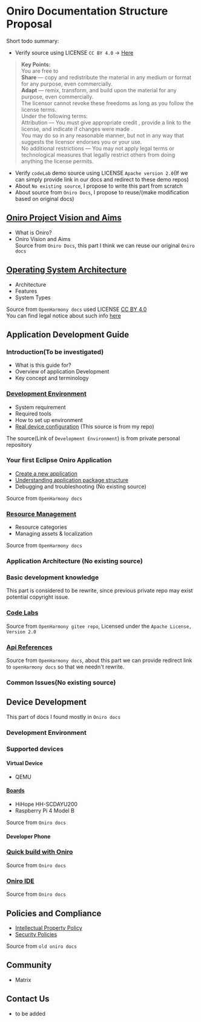 # Oniro Documentation Structure Proposal

Short todo summary:
- Verify source using LICENSE `CC BY 4.0`  -> [Here](https://creativecommons.org/licenses/by/4.0/)
> **Key Points:**  
You are free to  
**Share** — copy and redistribute the material in any medium or format for any purpose, even commercially.  
**Adapt** — remix, transform, and build upon the material for any purpose, even commercially.  
The licensor cannot revoke these freedoms as long as you follow the license terms.  
Under the following terms:  
Attribution — You must give appropriate credit , provide a link to the license, and indicate if changes were made .   
You may do so in any reasonable manner, but not in any way that suggests the licensor endorses you or your use.  
No additional restrictions — You may not apply legal terms or technological measures that legally restrict others from doing anything the license permits.  



- Verify `codeLab` demo source using LICENSE `Apache version 2.0`(If we can simply provide link in our docs and redirect to these demo repos)   
- About `No existing source`, I propose to write this part from scratch  
- About source from `Oniro Docs`, I propose to reuse/(make modification based on original docs)


## [Oniro Project Vision and Aims](https://docs.oniroproject.org/)
- What is Oniro?  
- Oniro Vision and Aims  
Source from `Oniro Docs`, this part I think we can reuse our original `Oniro docs`

## [Operating System Architecture](https://docs.openharmony.cn/pages/v4.1/en/OpenHarmony-Overview.md)
- Architecture  
- Features    
- System Types  

Source from `OpenHarmony docs` used LICENSE [CC BY 4.0](https://creativecommons.org/licenses/by/4.0/legalcode)  
You can find legal notice about such info [here](https://gitee.com/openharmony/docs/blob/master/en/Legal-Notices.md#https://gitee.com/link?target=https%3A%2F%2Fcreativecommons.org%2Flicenses%2Fby%2F4.0%2Flegalcode)


## Application Development Guide
### Introduction(To be investigated)
- What is this guide for?
- Overview of application Development
- Key concept and terminology

### [Development Environment](https://github.com/frankplus/oh-app-development-docs/blob/master/Chapter_3/Dev%20Enviroment%20Setup%20Guide.md)
- System requirement
- Required tools
- How to set up environment
- [Real device configuration](https://github.com/imansmallapple/ArkTS-simple-demo-usage/blob/main/deveco_device_usage.md)
(This source is from my repo)

The source(Link of `Development Environment`) is from private personal repository

### Your first Eclipse Oniro Application
- [Create a new application](https://docs.openharmony.cn/pages/v4.1/en/application-dev/quick-start/start-with-ets-stage.md)
- [Understanding application package structure](https://docs.openharmony.cn/pages/v4.1/en/application-dev/quick-start/application-package-structure-stage.md)  
- Debugging and troubleshooting (No existing source)  

Source from `OpenHarmony docs`

### [Resource Management](https://docs.openharmony.cn/pages/v4.1/en/application-dev/quick-start/resource-categories-and-access.md)
- Resource categories
- Managing assets & localization

Source from `OpenHarmony docs`

### Application Architecture (No existing source)

### Basic development knowledge
This part is considered to be rewrite, since previous private repo may exist potential copyright issue.

### [Code Labs](https://gitee.com/openharmony/codelabs/blob/master/README.md)
Source from `OpenHarmony gitee repo`, Licensed under the `Apache License, Version 2.0`

### [Api References](https://docs.openharmony.cn/pages/v4.1/en/application-dev/reference/apis-arkts/js-apis-buffer.md)  
Source from `OpenHarmony docs`, about this part we can provide redirect link to `openHarmony docs` so that we needn't rewrite.

### Common Issues(No existing source)

## Device Development
This part of docs I found mostly in `Oniro docs`
### Development Environment

### Supported devices
#### Virtual Device
- QEMU

#### [Boards](https://docs.oniroproject.org/developer-boards/)
- HiHope HH-SCDAYU200  
- Raspberry Pi 4 Model B  

Source from `Oniro docs`

#### Developer Phone

### [Quick build with Oniro](https://docs.oniroproject.org/eclipse-oniro-project/building-oniro.html)
Source from `Oniro docs`

### [Oniro IDE](https://docs.oniroproject.org/oniro-ide/)
Source from `Oniro docs`

## Policies and Compliance
- [Intellectual Property Policy](https://www.eclipse.org/org/documents/Eclipse_IP_Policy.pdf)
- [Security Policies](https://oniroproject.readthedocs.io/en/latest/security/index.html#)

Source from `old oniro docs`

## Community
- Matrix  
## Contact Us
- to be added